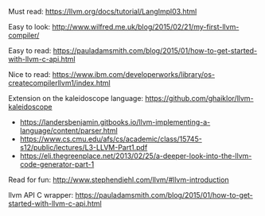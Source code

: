 Must read: https://llvm.org/docs/tutorial/LangImpl03.html

Easy to look: http://www.wilfred.me.uk/blog/2015/02/21/my-first-llvm-compiler/

Easy to read: https://pauladamsmith.com/blog/2015/01/how-to-get-started-with-llvm-c-api.html

Nice to read: https://www.ibm.com/developerworks/library/os-createcompilerllvm1/index.html

Extension on the kaleidoscope language: https://github.com/ghaiklor/llvm-kaleidoscope
- https://landersbenjamin.gitbooks.io/llvm-implementing-a-language/content/parser.html
- https://www.cs.cmu.edu/afs/cs/academic/class/15745-s12/public/lectures/L3-LLVM-Part1.pdf
- https://eli.thegreenplace.net/2013/02/25/a-deeper-look-into-the-llvm-code-generator-part-1

Read for fun: http://www.stephendiehl.com/llvm/#llvm-introduction

llvm API C wrapper: https://pauladamsmith.com/blog/2015/01/how-to-get-started-with-llvm-c-api.html

